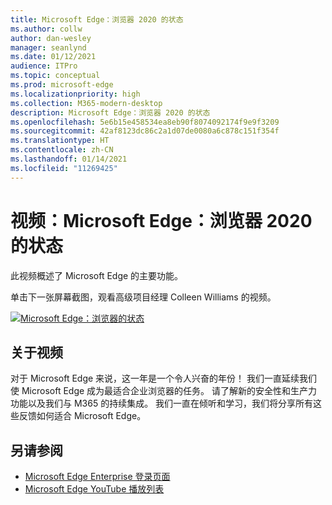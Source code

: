 ```yaml
---
title: Microsoft Edge：浏览器 2020 的状态
ms.author: collw
author: dan-wesley
manager: seanlynd
ms.date: 01/12/2021
audience: ITPro
ms.topic: conceptual
ms.prod: microsoft-edge
ms.localizationpriority: high
ms.collection: M365-modern-desktop
description: Microsoft Edge：浏览器 2020 的状态
ms.openlocfilehash: 5e6b15e458534ea8eb90f8074092174f9e9f3209
ms.sourcegitcommit: 42af8123dc86c2a1d07de0080a6c878c151f354f
ms.translationtype: HT
ms.contentlocale: zh-CN
ms.lasthandoff: 01/14/2021
ms.locfileid: "11269425"
---
```

# 视频：Microsoft Edge：浏览器 2020 的状态

此视频概述了 Microsoft Edge 的主要功能。

单击下一张屏幕截图，观看高级项目经理 Colleen Williams 的视频。

[![Microsoft Edge：浏览器的状态](media/microsoft-edge-video-state-of-browser/0.png)](http://www.youtube.com/watch?v=ajdoE4wmzV0 "Microsoft Edge - State of the browser 2020")

##  <a name="about-the-video"></a>关于视频

对于 Microsoft Edge 来说，这一年是一个令人兴奋的年份！ 我们一直延续我们使 Microsoft Edge 成为最适合企业浏览器的任务。 请了解新的安全性和生产力功能以及我们与 M365 的持续集成。 我们一直在倾听和学习，我们将分享所有这些反馈如何适合 Microsoft Edge。

##  <a name="see-also"></a>另请参阅

- [Microsoft Edge Enterprise 登录页面](https://aka.ms/EdgeEnterprise)
- [Microsoft Edge YouTube 播放列表](https://www.youtube.com/playlist?list=PLXtHYVsvn_b-uXh1tMeYpT-0iD8tD3tFy)